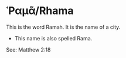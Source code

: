 # Ῥαμᾶ/Rhama

This is the word Ramah. It is the name of a city.

* This name is also spelled Rama.

See: Matthew 2:18
